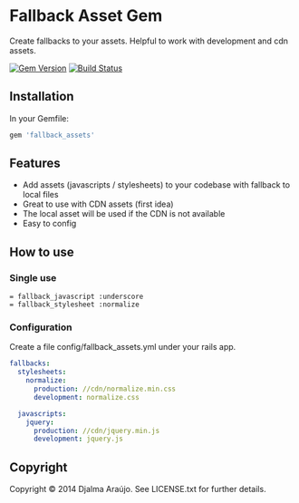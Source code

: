 # Fallback Asset Gem
Create fallbacks to your assets. Helpful to work with development and cdn assets.

[![Gem Version](https://badge.fury.io/rb/fallback_assets.png)](http://badge.fury.io/rb/fallback_assets) [![Build Status](https://travis-ci.org/djalmaaraujo/fallback_assets.png?branch=master)](https://travis-ci.org/djalmaaraujo/fallback_assets)

## Installation
In your Gemfile:
```ruby
gem 'fallback_assets'
```

## Features
* Add assets (javascripts / stylesheets) to your codebase with fallback to local files
* Great to use with CDN assets (first idea)
* The local asset will be used if the CDN is not available
* Easy to config

## How to use

### Single use
```haml
= fallback_javascript :underscore
= fallback_stylesheet :normalize
```

### Configuration
Create a file config/fallback_assets.yml under your rails app.

```yaml
fallbacks:
  stylesheets:
    normalize:
      production: //cdn/normalize.min.css
      development: normalize.css

  javascripts:
    jquery:
      production: //cdn/jquery.min.js
      development: jquery.js
```

## Copyright
Copyright © 2014 Djalma Araújo. See LICENSE.txt for further details.

